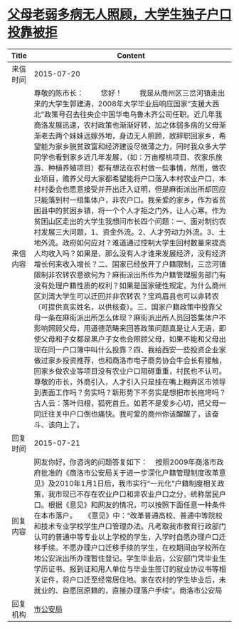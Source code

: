 # [父母老弱多病无人照顾，大学生独子户口投靠被拒](http://www.shangluo.gov.cn/zmhd/ldxxxx.jsp?urltype=leadermail.LeaderMailContentUrl&wbtreeid=1112&leadermailid=3263)

| Title |                                                                                                                                                                                                                                                                                                                                                                                                                                          Content                                                                                                                                                                                                                                                                                                                                                                                                                                          |
|:-----:|-------------------------------------------------------------------------------------------------------------------------------------------------------------------------------------------------------------------------------------------------------------------------------------------------------------------------------------------------------------------------------------------------------------------------------------------------------------------------------------------------------------------------------------------------------------------------------------------------------------------------------------------------------------------------------------------------------------------------------------------------------------------------------------------------------------------------------------------------------------------------------------------|
| 来信时间  | 2015-07-20                                                                                                                                                                                                                                                                                                                                                                                                                                                                                                                                                                                                                                                                                                                                                                                                                                                                                |
| 来信内容  | 尊敬的陈市长：         您好！         我是从商州区三岔河镇走出来的大学生郭建涛，2008年大学毕业后响应国家“支援大西北”政策号召去往央企中国华电乌鲁木齐公司任职。近几年我商洛发展迅速，农村政策也渐渐好转，加之体弱多病的父母渐渐老去两个妹妹远嫁外地，身边无人照顾，故辞职回家乡，希望能为家乡脱贫致富和经济建设尽微薄之力，同时我众多大学同学也看到家乡近几年发展，（如：万亩樱桃项目、农家乐旅游、种植养殖项目）都有想法在农村做一些事情，然而，做农业项目，赡养父母大家都希望能将户口落入本村农业户口，本村村委会也愿意接受并开出迁入证明，但是麻街派出所却回应只能落到村一组集体户，非农户口。我亲爱的家乡，作为省贫困县中的贫困乡镇，将一个个人才拒之门外，让人心寒。作为贫困山区走出的大学生我想问市长四个问题：一、面对制约农村发展三大问题，1、资金外流。2、人才劳动力外流。3、土地外流。政府如何应对？难道通过控制大学生回村数量来提高人均收入吗？如果是，那么没有人才谁来发展经济，没有经济增长何来收入增长？二、国家已经放开了户籍限制，三岔河镇限制非农转农意欲何为？麻街派出所作为户籍管理服务部门有没有处理户籍性质的权利？如果是国家硬性规定，为什么商州区刘湾大学生可以迁回并非农转农？宝鸡眉县也可以非转农（可提供真实姓名，以供核查）。三、国家户籍政策中投靠父母一条在麻街派出所怎么体现？麻街派出所人员回答集体户不影响照顾父母，用道德范畴来回答政策问题真是让人无语，即使父母和子女都是黑户子女也会照顾父母，如果不能和父母出现在同一户口簿中叫什么投靠？四、我给西安一些投资企业家做过家乡投资推荐，也和商洛市电子商务协会牛会长有接触，回家乡做农业等项目没有农业户口阻碍重重，村民也不认可。尊敬的市长，外商引入，人才引入只是挂在嘴上糊弄区市领导到表面工作吗？务实吗？新形势下不务实是想把市长拖垮吗？古人云：落叶归根，狐死首丘。如若不是爱乡心切，把父母一同迁往关中户口倒也痛快。我可爱的商州你该醒醒了，该奋斗、该向上了。 |
| 回复时间  | 2015-07-21                                                                                                                                                                                                                                                                                                                                                                                                                                                                                                                                                                                                                                                                                                                                                                                                                                                                                |
| 回复内容  | 网友你好，你咨询的问题答复如下：    按照2009年商洛市政府批准的《商洛市公安局关于进一步深化户籍管理制度改革意见》及2010年1月1日后，我市实行“一元化”户籍制度相关政策，我市现已不存在农业户口和非农业户口之分，统称居民户口。根据《意见》和网友的情况，可以按照下面任意一种条件在本市落户。    《意见》中：“改革普通高校、普通中等院校和技术专业学校学生户口管理办法。凡考取我市教育行政部门认可的普通中等专业以上学校的学生，入学时自愿办理户口迁移手续。不愿办理户口迁移手续的学生，在校期间由学校所在地公安派出所办理暂住登记。学生毕业后，公安部门凭毕业生学历证书、报到证和用人单位与毕业生签订的就业协议书等相关证件，将户口迁至经常居住地。家在农村的学生毕业后，未就业的、自愿回原籍的，直接办理落户手续”。商洛市公安局                                                                                                                                                                                                                                                                                                                                                                                                                                                                                                                 |
| 回复机构  | [市公安局](../../category/agencies/市公安局.md)                                                                                                                                                                                                                                                                                                                                                                                                                                                                                                                                                                                                                                                                                                                                                                                                                                                   |